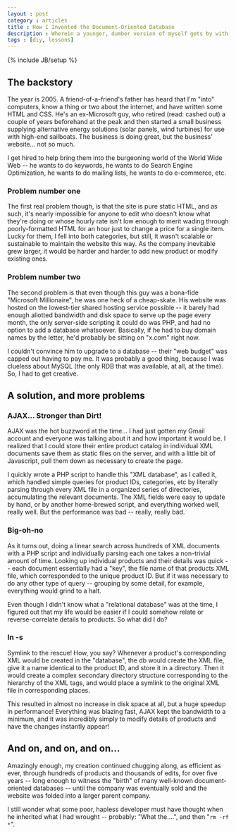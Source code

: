 ```yaml
---
layout : post
category : articles
title : How I Invented the Document-Oriented Database
description : Wherein a younger, dumber version of myself gets by with the tools I'm given to reinvent the wheel without ever having seen the wagon.
tags : [diy, lessons]
---
```

{% include JB/setup %}

## The backstory

The year is 2005. A friend-of-a-friend's father has heard that I'm "into"
computers, know a thing or two about the internet, and have written some HTML
and CSS. He's an ex-Microsoft guy, who retired (read: cashed out) a couple of
years beforehand at the peak and then started a small business supplying
alternative energy solutions (solar panels, wind turbines) for use with
high-end sailboats. The business is doing great, but the business' website...
not so much.

I get hired to help bring them into the burgeoning world of the World Wide Web
-- he wants to do keywords, he wants to do Search Engine Optimization, he wants
to do mailing lists, he wants to do e-commerce, etc.

### Problem number one
The first real problem though, is that the site is pure static HTML, and as
such, it's nearly impossible for anyone to edit who doesn't know what they're
doing or whose hourly rate isn't low enough to merit wading through
poorly-formatted HTML for an hour just to change a price for a single item.
Lucky for them, I fell into both categories, but still, it wasn't scalable or
sustainable to maintain the website this way. As the company inevitable grew
larger, it would be harder and harder to add new product or modify existing
ones.

### Problem number two
The second problem is that even though this guy was a bona-fide "Microsoft
Millionaire", he was one heck of a cheap-skate. His website was hosted on the
lowest-tier shared hosting service possible -- it barely had enough allotted
bandwidth and disk space to serve up the page every month, the only server-side
scripting it could do was PHP, and had no option to add a database whatsoever.
Basically, if he had to buy domain names by the letter, he'd probably be
sitting on "x.com" right now.

I couldn't convince him to upgrade to a database -- their "web budget" was
capped out having to pay me. It was probably a good thing, because I was
clueless about MySQL (the only RDB that was available, at all, at the time).
So, I had to get creative.

## A solution, and more problems

### AJAX... Stronger than Dirt!
AJAX was the hot buzzword at the time... I had just gotten my Gmail account and
everyone was talking about it and how important it would be. I realized that I
could store their entire product catalog in individual XML documents save them
as static files on the server, and with a little bit of Javascript, pull them
down as necessary to create the page.

I quickly wrote a PHP script to handle this "XML database", as I called it,
which handled simple queries for product IDs, categories, etc by literally
parsing through every XML file in a organized series of directories,
accumulating the relevant documents. The XML fields were easy to update by
hand, or by another home-brewed script, and everything worked well, really
well. But the performance was bad -- really, really bad.

### Big-oh-no
As it turns out, doing a linear search across hundreds of XML documents with a
PHP script and individually parsing each one takes a non-trivial amount of
time. Looking up individual products and their details was quick -- each
document essentially had a "key", the file name of that products XML file,
which corresponded to the unique product ID. But if it was necessary to do any
other type of query -- grouping by some detail, for example, everything would
grind to a halt.

Even though I didn't know what a "relational database" was at the time, I
figured out that my life would be easier if I could somehow relate or
reverse-correlate details to products. So what did I do?

### ln -s
Symlink to the rescue! How, you say? Whenever a product's corresponding XML
would be created in the "database", the db would create the XML file, give it a
name identical to the product ID, and store it in a directory. Then it would
create a complex secondary directory structure corresponding to the hierarchy
of the XML tags, and would place a symlink to the original XML file in
corresponding places.

This resulted in almost no increase in disk space at all, but a huge speedup in
performance! Everything was blazing fast, AJAX kept the bandwidth to a minimum,
and it was incredibly simply to modify details of products and have the changes
instantly appear!

## And on, and on, and on...
Amazingly enough, my creation continued chugging along, as efficient as ever,
through hundreds of products and thousands of edits, for over five years --
long enough to witness the "birth" of many well-known document-oriented
databases -- until the company was eventually sold and the website was folded
into a larger parent company.

I still wonder what some poor, hapless developer must have thought when he
inherited what I had wrought -- probably: "What the....", and then "`rm
-rf *`".
